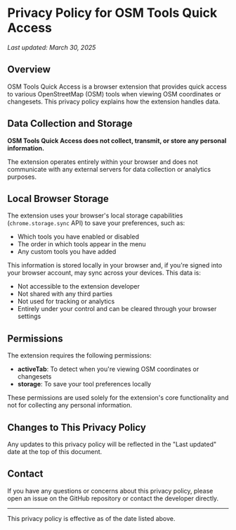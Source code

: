 # Privacy Policy for OSM Tools Quick Access

*Last updated: March 30, 2025*

## Overview

OSM Tools Quick Access is a browser extension that provides quick access to various OpenStreetMap (OSM) tools when viewing OSM coordinates or changesets. This privacy policy explains how the extension handles data.

## Data Collection and Storage

**OSM Tools Quick Access does not collect, transmit, or store any personal information.**

The extension operates entirely within your browser and does not communicate with any external servers for data collection or analytics purposes.

## Local Browser Storage

The extension uses your browser's local storage capabilities (`chrome.storage.sync` API) to save your preferences, such as:

- Which tools you have enabled or disabled
- The order in which tools appear in the menu
- Any custom tools you have added

This information is stored locally in your browser and, if you're signed into your browser account, may sync across your devices. This data is:

- Not accessible to the extension developer
- Not shared with any third parties
- Not used for tracking or analytics
- Entirely under your control and can be cleared through your browser settings

## Permissions

The extension requires the following permissions:

- **activeTab**: To detect when you're viewing OSM coordinates or changesets
- **storage**: To save your tool preferences locally

These permissions are used solely for the extension's core functionality and not for collecting any personal information.

## Changes to This Privacy Policy

Any updates to this privacy policy will be reflected in the "Last updated" date at the top of this document.

## Contact

If you have any questions or concerns about this privacy policy, please open an issue on the GitHub repository or contact the developer directly.

---

This privacy policy is effective as of the date listed above.
